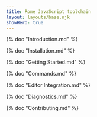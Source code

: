 ```yaml
---
title: Rome JavaScript toolchain
layout: layouts/base.njk
showHero: true
---
```


{% doc "Introduction.md" %}

{% doc "Installation.md" %}

{% doc "Getting Started.md" %}

{% doc "Commands.md" %}

{% doc "Editor Integration.md" %}

{% doc "Diagnostics.md" %}

{% doc "Contributing.md" %}
